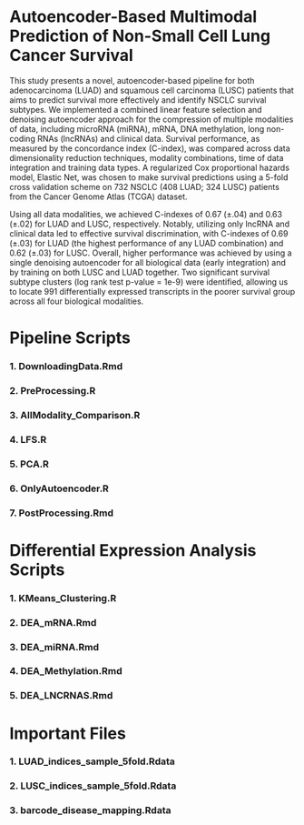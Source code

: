 # Autoencoder-Based Multimodal Prediction of Non-Small Cell Lung Cancer Survival

This study presents a novel, autoencoder-based pipeline for both adenocarcinoma (LUAD) and squamous cell carcinoma (LUSC) patients that aims to predict survival more effectively and identify NSCLC survival subtypes. We implemented a combined linear feature selection and denoising autoencoder approach for the compression of multiple modalities of data, including microRNA (miRNA), mRNA, DNA methylation, long non-coding RNAs (lncRNAs) and clinical data. Survival performance, as measured by the concordance index (C-index), was compared across data dimensionality reduction techniques, modality combinations, time of data integration and training data types. A regularized Cox proportional hazards model, Elastic Net, was chosen to make survival predictions using a 5-fold cross validation scheme on 732 NSCLC (408 LUAD; 324 LUSC) patients from the Cancer Genome Atlas (TCGA) dataset. 

Using all data modalities, we achieved C-indexes of 0.67 (±.04) and 0.63 (±.02) for LUAD and LUSC, respectively. Notably, utilizing only lncRNA and clinical data led to effective survival discrimination, with C-indexes of 0.69 (±.03) for LUAD (the highest performance of any LUAD combination) and 0.62 (±.03) for LUSC. Overall, higher performance was achieved by using a single denoising autoencoder for all biological data (early integration) and by training on both LUSC and LUAD together. Two significant survival subtype clusters (log rank test p-value = 1e-9) were identified, allowing us to locate 991 differentially expressed transcripts in the poorer survival group across all four biological modalities.

# Pipeline Scripts

### 1. DownloadingData.Rmd

### 2. PreProcessing.R

### 3. AllModality_Comparison.R

### 4. LFS.R

### 5. PCA.R

### 6. OnlyAutoencoder.R

### 7. PostProcessing.Rmd

# Differential Expression Analysis Scripts

### 1. KMeans_Clustering.R

### 2. DEA_mRNA.Rmd

### 3. DEA_miRNA.Rmd

### 4. DEA_Methylation.Rmd

### 5. DEA_LNCRNAS.Rmd

# Important Files

### 1. LUAD_indices_sample_5fold.Rdata

### 2. LUSC_indices_sample_5fold.Rdata

### 3. barcode_disease_mapping.Rdata
